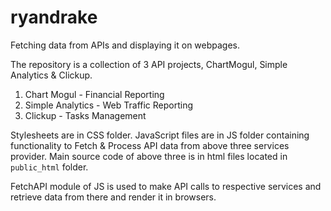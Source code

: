 # ryandrake
Fetching data from APIs and displaying it on webpages.

The repository is a collection of 3 API projects, ChartMogul, Simple Analytics & Clickup.

1. Chart Mogul - Financial Reporting
2. Simple Analytics - Web Traffic Reporting
3. Clickup - Tasks Management

Stylesheets are in CSS folder. 
JavaScript files are in JS folder containing functionality to Fetch & Process API data from above three services provider.
Main source code of above three is in html files located in `public_html` folder.

FetchAPI module of JS is used to make API calls to respective services and retrieve data from there and render it in browsers.


